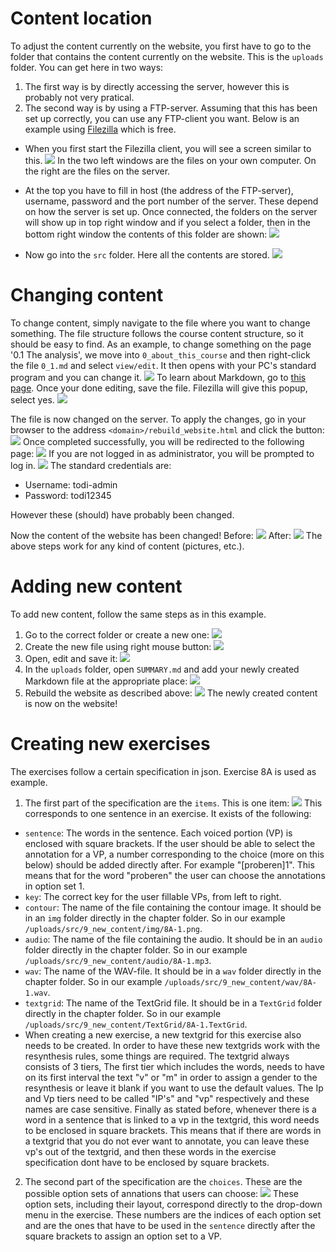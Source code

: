 # Content location

To adjust the content currently on the website, you first have to go to the folder that contains the content currently on the website. This is the `uploads` folder. You can get here in two ways:

1. The first way is by directly accessing the server, however this is probably not very pratical.
2. The second way is by using a FTP-server. Assuming that this has been set up correctly, you can use any FTP-client you want. Below is an example using [Filezilla](https://filezilla-project.org/) which is free.

* When you first start the Filezilla client, you will see a screen similar to this. 
![](./images/Filezilla_1.png)
In the two left windows are the files on your own computer. On the right are the files on the server. 

* At the top you have to fill in host (the address of the FTP-server), username, password and the port number of the server. These depend on how the server is set up. Once connected, the folders on the server will show up in top right window and if you select a folder, then in the bottom right window the contents of this folder are shown:
![](./images/Filezilla_2.png)

* Now go into the `src` folder. Here all the contents are stored.
![](./images/Filezilla_3.png)

# Changing content

To change content, simply navigate to the file where you want to change something. The file structure follows the course content structure, so it should be easy to find. As an example, to change something on the page '0.1 The analysis', we move into `0_about_this_course` and then right-click the file `0_1.md` and select `view/edit`. It then opens with your PC's standard program and you can change it. 
![](./images/Markdown_1.png)
To learn about Markdown, go to [this page](https://www.markdownguide.org/). Once your done editing, save the file. Filezilla will give this popup, select yes.
![](./images/Filezilla_4.png)

The file is now changed on the server. To apply the changes, go in your browser to the address `<domain>/rebuild_website.html` and click the button:
![](./images/Browser_1.png)
Once completed successfully, you will be redirected to the following page:
![](./images/Browser_3.png)
If you are not logged in as administrator, you will be prompted to log in.
![](./images/Browser_4.png)
The standard credentials are:
 * Username: todi-admin
 * Password: todi12345

However these (should) have probably been changed.

Now the content of the website has been changed!
Before:
![](./images/Browser_2.png)
After:
![](./images/Browser_5.png)
The above steps work for any kind of content (pictures, etc.).

# Adding new content
To add new content, follow the same steps as in this example.
1. Go to the correct folder or create a new one:
![](./images/Filezilla_5.png)
2. Create the new file using right mouse button:
![](./images/Filezilla_6.png)
3. Open, edit and save it:
![](./images/Markdown_2.png)
4. In the `uploads` folder, open `SUMMARY.md` and add your newly created Markdown file at the appropriate place:
![](./images/Markdown_3.png)
5. Rebuild the website as described above:
![](./images/Browser_6.png)
The newly created content is now on the website!

# Creating new exercises
The exercises follow a certain specification in json. Exercise 8A is used as example.
1. The first part of the specification are the `items`. This is one item:
![](./images/Json_1.png)
This corresponds to one sentence in an exercise. It exists of the following:
* `sentence`: The words in the sentence. Each voiced portion (VP) is enclosed with square brackets. If the user should be able to select the annotation for a VP, a number corresponding to the choice (more on this below) should be added directly after. For example "[proberen]1". This means that for the word "proberen" the user can choose the annotations in option set 1. 
* `key`: The correct key for the user fillable VPs, from left to right.
* `contour`: The name of the file containing the contour image. It should be in an `img` folder directly in the chapter folder. So in our example `/uploads/src/9_new_content/img/8A-1.png`.
* `audio`: The name of the file containing the audio. It should be in an `audio` folder directly in the chapter folder. So in our example `/uploads/src/9_new_content/audio/8A-1.mp3`.
* `wav`: The name of the WAV-file. It should be in a `wav` folder directly in the chapter folder. So in our example `/uploads/src/9_new_content/wav/8A-1.wav`.
* `textgrid`: The name of the TextGrid file. It should be in a `TextGrid` folder directly in the chapter folder. So in our example `/uploads/src/9_new_content/TextGrid/8A-1.TextGrid`.
* When creating a new exercise, a new textgrid for this exercise also needs to be created. In order to have these new textgrids work with the resynthesis rules, some things are required. The textgrid always consists of 3 tiers, The first tier which includes the words, needs to have on its first interval the text "v" or "m" in order to assign a gender to the resynthesis or leave it blank if you want to use the default values. The Ip and Vp tiers need to be called "IP's" and "vp" respectively and these names are case sensitive. Finally as stated before, whenever there is a word in a sentence that is linked to a vp in the textgrid, this word needs to be enclosed in square brackets. This means that if there are words in a textgrid that you do not ever want to annotate, you can leave these vp's out of the textgrid, and then these words in the exercise specification dont have to be enclosed by square brackets.
2. The second part of the specification are the `choices`. These are the possible option sets of annations that users can choose:
![](./images/Json_2.png)
These option sets, including their layout, correspond directly to the drop-down menu in the exercise. These numbers are the indices of each option set and are the ones that have to be used in the `sentence` directly after the square brackets to assign an option set to a VP.
